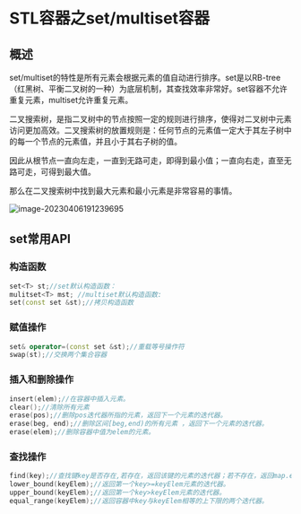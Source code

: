 # STL容器之set/multiset容器

## 概述

set/multiset的特性是所有元素会根据元素的值自动进行排序。set是以RB-tree（红黑树、平衡二叉树的一种）为底层机制，其查找效率非常好。set容器不允许重复元素，multiset允许重复元素。

二叉搜索树，是指二叉树中的节点按照一定的规则进行排序，使得对二叉树中元素访问更加高效。二叉搜索树的放置规则是：任何节点的元素值一定大于其左子树中的每一个节点的元素值，并且小于其右子树的值。

因此从根节点一直向左走，一直到无路可走，即得到最小值；一直向右走，直至无路可走，可得到最大值。

那么在二叉搜索树中找到最大元素和最小元素是非常容易的事情。

![image-20230406191239695](https://happygoing.oss-cn-beijing.aliyuncs.com/img/image-20230406191239695.png)

## set常用API

### 构造函数

```C++
set<T> st;//set默认构造函数：
mulitset<T> mst; //multiset默认构造函数: 
set(const set &st);//拷贝构造函数
```



### 赋值操作

```C++
set& operator=(const set &st);//重载等号操作符
swap(st);//交换两个集合容器
```

### 插入和删除操作

```C++
insert(elem);//在容器中插入元素。
clear();//清除所有元素
erase(pos);//删除pos迭代器所指的元素，返回下一个元素的迭代器。
erase(beg, end);//删除区间[beg,end)的所有元素 ，返回下一个元素的迭代器。
erase(elem);//删除容器中值为elem的元素。

```

### 查找操作

```C++
find(key);//查找键key是否存在,若存在，返回该键的元素的迭代器；若不存在，返回map.end();
lower_bound(keyElem);//返回第一个key>=keyElem元素的迭代器。
upper_bound(keyElem);//返回第一个key>keyElem元素的迭代器。
equal_range(keyElem);//返回容器中key与keyElem相等的上下限的两个迭代器。

```